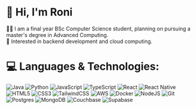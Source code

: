 # 👋 Hi, I'm Roni 
👨‍🎓 I am a final year BSc Computer Science student, planning on pursuing a master's degree in Advanced Computing.<br>
💭 Interested in backend development and cloud computing.<br>

# 💻 Languages & Technologies:
![Java](https://img.shields.io/badge/java-%23ED8B00.svg?style=flat&logo=openjdk&logoColor=white) ![Python](https://img.shields.io/badge/python-3670A0?style=flat&logo=python&logoColor=ffdd54) ![JavaScript](https://img.shields.io/badge/javascript-%23323330.svg?style=flat&logo=javascript&logoColor=%23F7DF1E) ![TypeScript](https://img.shields.io/badge/typescript-%23007ACC.svg?style=flat&logo=typescript&logoColor=white) ![React](https://img.shields.io/badge/react-%2320232a.svg?style=flat&logo=react&logoColor=%2361DAFB) ![React Native](https://img.shields.io/badge/react_native-%2320232a.svg?style=flat&logo=react&logoColor=%2361DAFB) ![HTML5](https://img.shields.io/badge/html5-%23E34F26.svg?style=flat&logo=html5&logoColor=white) ![CSS3](https://img.shields.io/badge/css3-%231572B6.svg?style=flat&logo=css3&logoColor=white) ![TailwindCSS](https://img.shields.io/badge/tailwindcss-%2338B2AC.svg?style=flat&logo=tailwind-css&logoColor=white) ![AWS](https://img.shields.io/badge/AWS-%23FF9900.svg?style=flat&logo=amazon-aws&logoColor=white) ![Docker](https://img.shields.io/badge/docker-%230db7ed.svg?style=flat&logo=docker&logoColor=white) ![NodeJS](https://img.shields.io/badge/node.js-6DA55F?style=flat&logo=node.js&logoColor=white) ![Git](https://img.shields.io/badge/git-%23F05033.svg?style=flat&logo=git&logoColor=white) ![Postgres](https://img.shields.io/badge/postgres-%23316192.svg?style=flat&logo=postgresql&logoColor=white) ![MongoDB](https://img.shields.io/badge/MongoDB-%234ea94b.svg?style=flat&logo=mongodb&logoColor=white) ![Couchbase](https://img.shields.io/badge/Couchbase-EA2328?style=flat&logo=couchbase&logoColor=white) ![Supabase](https://img.shields.io/badge/Supabase-3ECF8E?style=flat&logo=supabase&logoColor=white) 
